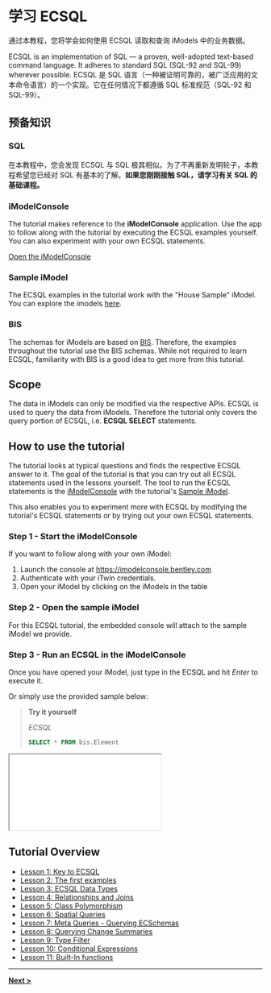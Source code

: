 # 学习 ECSQL

通过本教程，您将学会如何使用 ECSQL 读取和查询 iModels 中的业务数据。

ECSQL is an implementation of SQL — a proven, well-adopted text-based command language. It adheres to
standard SQL (SQL-92 and SQL-99) wherever possible.
ECSQL 是 SQL 语言（一种被证明可靠的，被广泛应用的文本命令语言）的一个实现。它在任何情况下都遵循 SQL 标准规范（SQL-92 和 SQL-99）。

## 预备知识

### SQL

在本教程中，您会发现 ECSQL 与 SQL 极其相似。为了不再重新发明轮子，本教程希望您已经对 SQL 有基本的了解。**如果您刚刚接触 SQL，请学习有关 SQL 的基础课程。**

### iModelConsole

The tutorial makes reference to the **iModelConsole** application.  Use the app to follow along with the tutorial by executing the ECSQL examples yourself.  You can also experiment with your own ECSQL statements.

[Open the iModelConsole](https://imodelconsole.bentley.com/)

### Sample iModel

The ECSQL examples in the tutorial work with the "House Sample" iModel. You can explore the imodels [here](https://imodeljs.org/sample-showcase/).

### BIS

The schemas for iModels are based on [BIS](../../bis/index.md). Therefore, the examples throughout the tutorial use the BIS schemas. While not required to learn ECSQL, familiarity with BIS is a good idea to get more from this tutorial.

## Scope

The data in iModels can only be modified via the respective APIs. ECSQL is used to query the data from iModels. Therefore the tutorial only covers the query portion of ECSQL, i.e. **ECSQL SELECT** statements.

## How to use the tutorial

The tutorial looks at typical questions and finds the respective ECSQL answer to it. The goal of the tutorial is that you can try out all ECSQL statements used in the lessons yourself. The tool to run the ECSQL statements is the [iModelConsole](#imodelconsole) with the tutorial's [Sample iModel](#sample-imodel).

This also enables you to experiment more with ECSQL by modifying the tutorial's ECSQL statements or by trying out your own ECSQL statements.

### Step 1 - Start the iModelConsole

If you want to follow along with your own iModel:

1. Launch the console at https://imodelconsole.bentley.com
2. Authenticate with your iTwin credentials.
3. Open your iModel by clicking on the iModels in the table

### Step 2 - Open the sample iModel

For this ECSQL tutorial, the embedded console will attach to the sample iModel we provide.

### Step 3 - Run an ECSQL in the iModelConsole

Once you have opened your iModel, just type in the ECSQL and hit *Enter* to execute it.

Or simply use the provided sample below:

> **Try it yourself**
>
> *ECSQL*
> ```sql
> SELECT * FROM bis.Element
> ```

<iframe class="embedded-console" src="/console/?imodel=House Sample&query=SELECT * FROM bis.Element"></iframe>

## Tutorial Overview

* [Lesson 1: Key to ECSQL](./KeyToECSQL.md)
* [Lesson 2: The first examples](./FirstExamples.md)
* [Lesson 3: ECSQL Data Types](./ECSQLDataTypes.md)
* [Lesson 4: Relationships and Joins](./Joins.md)
* [Lesson 5: Class Polymorphism](./PolymorphicQueries.md)
* [Lesson 6: Spatial Queries](./SpatialQueries.md)
* [Lesson 7: Meta Queries - Querying ECSchemas](./MetaQueries.md)
* [Lesson 8: Querying Change Summaries](./ChangeSummaryQueries.md)
* [Lesson 9: Type Filter](./TypeFilter.md)
* [Lesson 10: Conditional Expressions](./ConditionalExpr.md)
* [Lesson 11: Built-In functions](./BuiltInFunctions.md)

---

[**Next >**](./KeyToECSQL.md)
